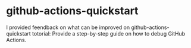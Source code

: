 # github-actions-quickstart

I provided feendback on what can be improved on github-actions-quickstart totorial: Provide a step-by-step guide on how to debug GitHub Actions.
